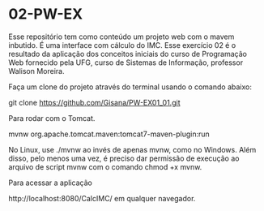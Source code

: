 # 02-PW-EX

Esse repositório tem como conteúdo um projeto web com o mavem inbutido. É uma interface com cálculo do IMC. Esse exercício 02 é o resultado da aplicação dos conceitos iniciais do curso de Programação Web fornecido pela UFG, curso de Sistemas de Informação, professor Walison Moreira.

Faça um clone do projeto através do terminal usando o comando abaixo:

git clone https://github.com/Gisana/PW-EX01_01.git

Para rodar com o Tomcat.

mvnw org.apache.tomcat.maven:tomcat7-maven-plugin:run

No Linux, use ./mvnw ao invés de apenas mvnw, como no Windows. Além disso, pelo menos uma vez, é preciso dar permissão de execução ao arquivo de script mvnw com o comando chmod +x mvnw.

Para acessar a aplicação

http://localhost:8080/CalcIMC/ em qualquer navegador.
